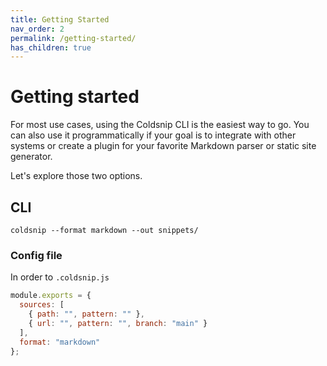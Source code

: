 ```yaml
---
title: Getting Started
nav_order: 2
permalink: /getting-started/
has_children: true
---
```


# Getting started

For most use cases, using the Coldsnip CLI is the easiest way to go. You can also use it programmatically if your goal is to integrate with other systems or create a plugin for your favorite Markdown parser or static site generator.

Let's explore those two options.

## CLI

```
coldsnip --format markdown --out snippets/
```

### Config file

In order to `.coldsnip.js`

```js
module.exports = {
  sources: [
    { path: "", pattern: "" },
    { url: "", pattern: "", branch: "main" }
  ],
  format: "markdown"
};
```
